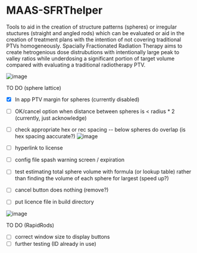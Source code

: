 # MAAS-SFRThelper
Tools to aid in the creation of structure patterns (spheres) or irregular stuctures (straight and angled rods) which can be evaluated or aid in the creation of treatment plans with the intention of not covering traditional PTVs homogeneously.  Spacially Fractionated Radiation Therapy aims to create hetrogenious dose distrubutions with intentionally large peak to valley ratios while underdosing a significant portion of target volume compared with evaluating a traditional radiotherapy PTV.

![image](https://user-images.githubusercontent.com/78000769/208208126-4f09074f-26c7-480d-b6c4-e39e48f5a51d.png)

TO DO (sphere lattice)
- [x] In app PTV margin for spheres (currently disabled)
- [ ] OK/cancel option when distance between spheres is < radius * 2 (currently, just acknowledge) 
- [ ] check appropriate hex or rec spacing -- below spheres do overlap (is hex spacing aaccurate?)
![image](https://user-images.githubusercontent.com/78000769/208203204-f994c36a-5f87-457b-b798-429d7170fa16.png)
- [ ] hyperlink to license
- [ ] config file spash warning screen / expiration
- [ ] test estimating total sphere volume with formula (or lookup table) rather than finding the volume of each sphere for largest (speed up?)
- [ ] cancel button does nothing (remove?)
- [ ] put licence file in build directory


![image](https://user-images.githubusercontent.com/78000769/208208510-55806c56-9353-43d2-ad0c-a4ed6652ab57.png)

TO DO (RapidRods)
- [ ] correct window size to display buttons
- [ ] further testing (ID already in use)
